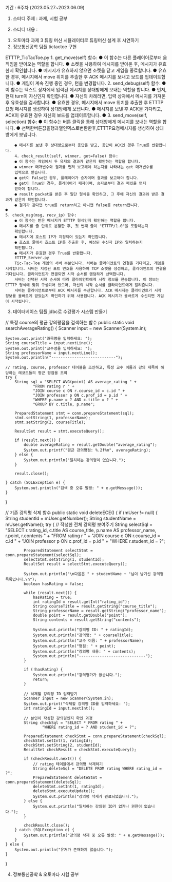 기간 : 6주차 (2023.05.27~2023.06.09)
1. 스터디 주제 : 과제, 시험 공부 

2. 스터디 내용 : 

1) 오토마타 과제 3 
튜링 머신 시뮬레이터로 튜링머신 설계 후 시연하기 
2) 정보통신공학 팀플 tictactoe 구현 


ETTTP_TicTacToe.py
    1. get_move(self) 함수:
        ● 이 함수는 다른 플레이어로부터 움직임을 받아오는 역할을 합니다.
        ● 소켓을 사용하여 메시지를 받아온 후, 메시지가 유효한지 확인합니다.
        ● 메시지가 유효하지 않으면 소켓을 닫고 게임을 종료합니다.
        ● 유효한 경우, 메시지에서 move 위치를 추출한 후 ACK 메시지를 보내고
        보드를 업데이트합니다.
        ● 게임이 계속 진행 중인 경우, 턴을 변경합니다.
    2. send_debug(self) 함수:
        ● 이 함수는 텍스트 상자에서 입력된 메시지를 상대방에게 보내는 역할을
        합니다.
        ● 먼저, 현재 turn이 자신인지 확인합니다.
        ● 자신의 차례라면, 입력 상자에서 메시지를 가져온 후 유효성을 검사합니다.
        ● 유효한 경우, 메시지에서 move 위치를 추출한 후 ETTTP 요청 메시지를
        생성하여 상대방에게 보냅니다.
        ● 메시지를 보낸 후 ACK을 기다리고, ACK이 유효한 경우 자신의 보드를
        업데이트합니다.
    ●
    3. send_move(self, selection) 함수:
        ● 이 함수는 버튼 클릭을 통해 상대방에게 메시지를 보내는 역할을 합니다.
        ● 선택한버튼값을행과열인덱스로변환한후,ETTTP요청메시지를
        생성하여 상대방에게 보냅니다.
        
        ● 메시지를 보낸 후 상대방으로부터 응답을 받고, 응답이 ACK인 경우 True를 반환합니다.
        4. check_result(self, winner, get=False) 함수:
        ● 이 함수는 게임에서 두 유저의 결과가 같은지 확인하는 역할을 합니다.
        ● winner 매개변수와 결과를 먼저 보고해야 하는지를 나타내는 get 매개변수를
        입력으로 받습니다.
        ● get이 False인 경우, 플레이어가 승자이며 결과를 보고해야 합니다.
        ● get이 True인 경우, 플레이어가 패자이며, 승자로부터 결과 패킷을 먼저
        받아야 합니다.
        ● result packet을 받은 후 일단 형식을 확인하고, 그 후에 자신의 결과와 받은 결과가 같은지 확인합니다.
        ● 결과가 같다면 true를 return하고 아니면 false를 return합니다.
    ●
    5. check_msg(msg, recv_ip) 함수:
        ● 이 함수는 받은 메시지가 ETTTP 형식인지 확인하는 역할을 합니다.
        ● 메시지를 줄 단위로 분할한 후, 첫 번째 줄이 "ETTTP/1.0"을 포함하는지
        확인합니다.
        ● 메시지에 호스트 IP가 지정되어 있는지 확인합니다.
        ● 호스트 줄에서 호스트 IP를 추출한 후, 예상된 수신자 IP와 일치하는지
        확인합니다.
        ● 메시지가 유효한 경우 True를 반환합니다.
        ETTTP_Server.py
        Tic-Tac-Toe 게임의 서버 부분입니다. 서버는 클라이언트의 연결을 기다리고, 게임을 시작합니다. 서버는 지정된 포트 번호를 사용하여 TCP 소켓을 생성하고, 클라이언트의 연결을 기다립니다. 클라이언트가 연결되면 시작 순서를 랜덤하게 선택합니다.
        서버는 선택된 시작 순서에 따라 클라이언트에게 시작 정보를 전송합니다. 이 정보는 ETTTP 형식에 맞춰 구성되어 있으며, 자신의 시작 순서를 클라이언트에게 알려줍니다.
        서버는 클라이언트로부터 ACK 메시지를 수신합니다. ACK 메시지는 클라이언트가 시작 정보를 올바르게 받았는지 확인하기 위해 사용됩니다. ACK 메시지가 올바르게 수신되면 게임이 시작됩니다.


3) 데이터베이스 팀플 jdbc로 수강평가 시스템 만들기



// 특정 course의 평균 강의평점을 검색하는 함수
public static void searchAverageRating() {
	Scanner input = new Scanner(System.in);

	System.out.print("과목명을 입력하세요: ");
	String courseTitle = input.nextLine();
	System.out.print("교수명을 입력하세요: ");
	String professorName = input.nextLine();
	System.out.println("----------------------------");

	// rating, course, professor 테이블을 조인하고, 특정 교수 이름과 강의 제목에 해당하는 레코드들의 평균 평점을 조회
	try {
		String sql = "SELECT AVG(point) AS average_rating " +
				"FROM rating r " +
				"JOIN course c ON r.course_id = c.id " +
				"JOIN professor p ON c.prof_id = p.id " +
				"WHERE p.name = ? AND c.title = ? " +
				"GROUP BY c.title, p.name";

		PreparedStatement stmt = conn.prepareStatement(sql);
		stmt.setString(1, professorName);
		stmt.setString(2, courseTitle);

		ResultSet result = stmt.executeQuery();

		if (result.next()) {
			double averageRating = result.getDouble("average_rating");
			System.out.printf("평균 강의평점: %.2f%n", averageRating);
		} else {
			System.out.println("일치하는 강의평이 없습니다.");
		}

		result.close();

	} catch (SQLException e) {
		System.out.println("검색 중 오류 발생: " + e.getMessage());
	}
}


// 기존 강의평 삭제 함수
public static void deleteECE() {
	if (mUser != null) {
		String studentId = mUser.getNumber();
		String studentName = mUser.getName();
		try {
			// 작성한 전체 강의평 보여주기
			String selectSql = "SELECT r.rating_id, c.title AS course_title, p.name AS professor_name, r.point, r.contents " +
					"FROM rating r " +
					"JOIN course c ON r.course_id = c.id " +
					"JOIN professor p ON c.prof_id = p.id " +
					"WHERE r.student_id = ?";

			PreparedStatement selectStmt = conn.prepareStatement(selectSql);
			selectStmt.setString(1, studentId);
			ResultSet result = selectStmt.executeQuery();

			System.out.println("\n다음은 " + studentName + "님이 남기신 강의평 목록입니다.\n");
			boolean hasRating = false;

			while (result.next()) {
				hasRating = true;
				int ratingId = result.getInt("rating_id");
				String courseTitle = result.getString("course_title");
				String professorName = result.getString("professor_name");
				double point = result.getDouble("point");
				String contents = result.getString("contents");

				System.out.println("강의평 ID: " + ratingId);
				System.out.println("강의명: " + courseTitle);
				System.out.println("교수 이름: " + professorName);
				System.out.println("평점: " + point);
				System.out.println("강의평 내용: " + contents);
				System.out.println("-----------------------------");
			}

			if (!hasRating) {
				System.out.println("강의평가가 없습니다.");
				return;
			}

			// 삭제할 강의평 ID 입력받기
			Scanner input = new Scanner(System.in);
			System.out.print("삭제할 강의평 ID를 입력하세요: ");
			int ratingId = input.nextInt();

			// 본인이 작성한 강의평인지 확인 과정
			String checkSql = "SELECT * FROM rating " +
					"WHERE rating_id = ? AND student_id = ?";

			PreparedStatement checkStmt = conn.prepareStatement(checkSql);
			checkStmt.setInt(1, ratingId);
			checkStmt.setString(2, studentId);
			ResultSet checkResult = checkStmt.executeQuery();

			if (checkResult.next()) {
				// rating 테이블에서 강의평 삭제하기
				String deleteSql = "DELETE FROM rating WHERE rating_id = ?";
				PreparedStatement deleteStmt = conn.prepareStatement(deleteSql);
				deleteStmt.setInt(1, ratingId);
				deleteStmt.executeUpdate();
				System.out.println("강의평 삭제가 완료되었습니다.");
			} else {
				System.out.println("일치하는 강의평 ID가 없거나 권한이 없습니다.");
			}

			checkResult.close();
		} catch (SQLException e) {
			System.out.println("강의평 삭제 중 오류 발생: " + e.getMessage());
		}
	} else {
		System.out.println("유저가 존재하지 않습니다.");
	}
}


4) 정보통신공학 & 오토마타 시험 공부 